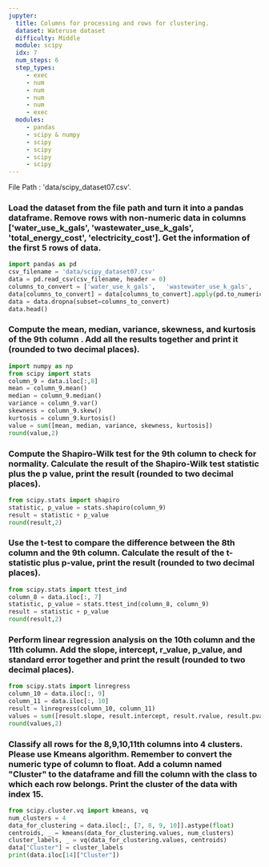 ```yaml
---
jupyter:
  title: Columns for processing and rows for clustering.
  dataset: Wateruse dataset
  difficulty: Middle
  module: scipy
  idx: 7
  num_steps: 6
  step_types:
     - exec
     - num
     - num
     - num
     - num
     - exec
  modules:
     - pandas
     - scipy & numpy
     - scipy
     - scipy
     - scipy
     - scipy
---
```



File Path : 'data/scipy_dataset07.csv'.

### Load the dataset from the file path and turn it into a pandas dataframe. Remove rows with non-numeric data in columns ['water_use_k_gals',	'wastewater_use_k_gals',	'total_energy_cost',	'electricity_cost']. Get the information of the first 5 rows of data. 
```python
import pandas as pd
csv_filename = 'data/scipy_dataset07.csv'
data = pd.read_csv(csv_filename, header = 0)
columns_to_convert = ['water_use_k_gals',	'wastewater_use_k_gals',	'total_energy_cost',	'electricity_cost']
data[columns_to_convert] = data[columns_to_convert].apply(pd.to_numeric, errors='coerce')
data = data.dropna(subset=columns_to_convert)
data.head()
```

### Compute the mean, median, variance, skewness, and kurtosis of the 9th column . Add all the results together and print it (rounded to two decimal places).
```python
import numpy as np
from scipy import stats
column_9 = data.iloc[:,8]
mean = column_9.mean()
median = column_9.median()
variance = column_9.var()
skewness = column_9.skew()
kurtosis = column_9.kurtosis()
value = sum([mean, median, variance, skewness, kurtosis])
round(value,2)
```


### Compute the Shapiro-Wilk test for the 9th column to check for normality. Calculate the result of the Shapiro-Wilk test statistic plus the p value, print the result (rounded to two decimal places).
```python
from scipy.stats import shapiro
statistic, p_value = stats.shapiro(column_9)
result = statistic + p_value
round(result,2)
```

### Use the t-test to compare the difference between the 8th column and the 9th column. Calculate the result of the t-statistic plus p-value, print the result (rounded to two decimal places).
```python
from scipy.stats import ttest_ind
column_8 = data.iloc[:, 7]
statistic, p_value = stats.ttest_ind(column_8, column_9)
result = statistic + p_value
round(result,2)
```

### Perform linear regression analysis on the 10th column and the 11th column. Add the slope, intercept, r_value, p_value, and standard error together and print the result (rounded to two decimal places).
```python
from scipy.stats import linregress
column_10 = data.iloc[:, 9]
column_11 = data.iloc[:, 10]
result = linregress(column_10, column_11)
values = sum([result.slope, result.intercept, result.rvalue, result.pvalue, result.stderr])
round(values,2)
```

### Classify all rows for the 8,9,10,11th columns into 4 clusters. Please use Kmeans algorithm. Remember to convert the numeric type of column to float. Add a column named "Cluster" to the dataframe and fill the column with the class to which each row belongs. Print the cluster of the data with index 15.
```python
from scipy.cluster.vq import kmeans, vq
num_clusters = 4
data_for_clustering = data.iloc[:, [7, 8, 9, 10]].astype(float)
centroids, _ = kmeans(data_for_clustering.values, num_clusters)
cluster_labels, _ = vq(data_for_clustering.values, centroids)
data["Cluster"] = cluster_labels
print(data.iloc[14]["Cluster"])
```

